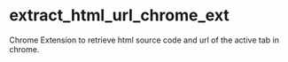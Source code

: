 # extract_html_url_chrome_ext
Chrome Extension to retrieve html source code and url of the active tab in chrome.
